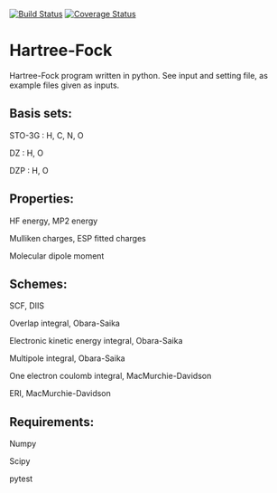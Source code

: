 [![Build Status](https://travis-ci.org/Melisius/Hartree-Fock.svg?branch=master)](https://travis-ci.org/Melisius/Hartree-Fock)
[![Coverage Status](https://coveralls.io/repos/github/Melisius/Hartree-Fock/badge.svg)](https://coveralls.io/github/Melisius/Hartree-Fock)

# Hartree-Fock

Hartree-Fock program written in python. See input and setting file, as example files given as inputs.

## Basis sets:

STO-3G  : H, C, N, O

DZ      : H, O

DZP     : H, O

## Properties:

HF energy, MP2 energy

Mulliken charges, ESP fitted charges

Molecular dipole moment

## Schemes:

SCF, DIIS

Overlap integral, Obara-Saika

Electronic kinetic energy integral, Obara-Saika

Multipole integral, Obara-Saika

One electron coulomb integral, MacMurchie-Davidson

ERI, MacMurchie-Davidson


## Requirements:

Numpy

Scipy

pytest
